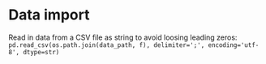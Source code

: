 
# Data import

Read in data from a CSV file as string to avoid loosing leading zeros:
`pd.read_csv(os.path.join(data_path, f), delimiter=';', encoding='utf-8', dtype=str)`